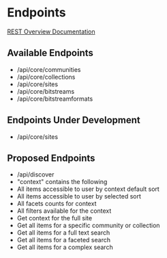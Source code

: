 # Endpoints
[REST Overview Documentation](README.md)

## Available Endpoints
* /api/core/communities
* /api/core/collections
* /api/core/sites
* /api/core/bitstreams
* /api/core/bitstreamformats

## Endpoints Under Development
* /api/core/sites

## Proposed Endpoints
* /api/discover
 * "context" contains the following
  * All items accessible to user by context default sort
  * All items accessible to user by selected sort
  * All facets counts for context
  * All filters available for the context
 * Get context for the full site
 * Get all items for a specific community or collection
 * Get all items for a full text search
 * Get all items for a faceted search
 * Get all items for a complex search


